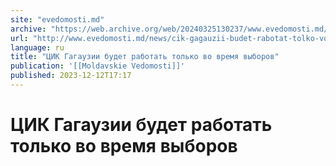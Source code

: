 ```yaml
---
site: "evedomosti.md"
archive: "https://web.archive.org/web/20240325130237/www.evedomosti.md/news/cik-gagauzii-budet-rabotat-tolko-vo-vremya-vyborov"
url: "http://www.evedomosti.md/news/cik-gagauzii-budet-rabotat-tolko-vo-vremya-vyborov"
language: ru
title: "ЦИК Гагаузии будет работать только во время выборов"
publication: '[[Moldavskie Vedomosti]]'
published: 2023-12-12T17:17
---
```


# ЦИК Гагаузии будет работать только во время выборов

